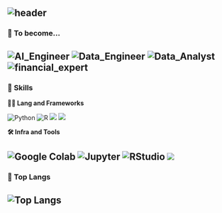 ![header](https://capsule-render.vercel.app/api?type=waving&color=auto&height=360&text=JUNGYUN+SEO&fontSize=70&fontAlign=50&fontAlignY=50&desc=Welcome&descSize=20&descAlign=50&descAlignY=60)
---

### 🐥 To become...
![AI_Engineer](https://img.shields.io/badge/Ai_engineer-000000.svg?&style=for-the-badge) ![Data_Engineer](https://img.shields.io/badge/Data_engineer-000000.svg?&style=for-the-badge) ![Data_Analyst](https://img.shields.io/badge/Data_analyst-000000.svg?&style=for-the-badge) ![financial_expert](https://img.shields.io/badge/Financial_expert-000000.svg?&style=for-the-badge) 
---

### 🦾 Skills
**🧑‍💻 Lang and Frameworks**

![Python](https://img.shields.io/badge/python-3776AB.svg?&style=for-the-badge&logo=python&logoColor=white) ![R](https://img.shields.io/badge/r-276DC3.svg?&style=for-the-badge&logo=r&logoColor=white) <img src="https://img.shields.io/badge/HTML5-E34F26?style=for-the-badge&logo=HTML5&logoColor=white"> <img src="https://img.shields.io/badge/MySQL-4479A1?style=for-the-badge&logo=MySQL&logoColor=white"> 

**🛠️ Infra and Tools**

![Google Colab](https://img.shields.io/badge/googlecolab-F9AB00.svg?&style=for-the-badge&logo=googlecolab&logoColor=white) ![Jupyter](https://img.shields.io/badge/jupyter-F37626.svg?&style=for-the-badge&logo=jupyter&logoColor=white) ![RStudio](https://img.shields.io/badge/rstudio-75AADB.svg?&style=for-the-badge&logo=rstudio&logoColor=white) <img src="https://img.shields.io/badge/Elasticsearch-005571?style=for-the-badge&logo=Elasticsearch&logoColor=white">
---

### 🚌 Top Langs
![Top Langs](https://github-readme-stats.vercel.app/api/top-langs/?username=jungyun22&layout=compact)
---





<!--
**jungyun22/jungyun22** is a ✨ _special_ ✨ repository because its `README.md` (this file) appears on your GitHub profile.

Here are some ideas to get you started:

- 🔭 I’m currently working on ...
- 🌱 I’m currently learning ...
- 👯 I’m looking to collaborate on ...
- 🤔 I’m looking for help with ...
- 💬 Ask me about ...
- 📫 How to reach me: ...
- 😄 Pronouns: ...
- ⚡ Fun fact: ...
-->
